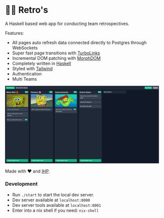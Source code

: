 # 🏂🏻 Retro's

A Haskell based web app for conducting team retrospectives.

Features:

- All pages auto refresh data connected directly to Postgres through WebSockets
- Super fast page transitions with [TurboLinks](https://github.com/turbolinks/turbolinks)
- Incremental DOM patching with [MorphDOM](https://github.com/patrick-steele-idem/morphdom)
- Completely written in [Haskell](https://www.haskell.org/)
- Styled with [Tailwind](https://tailwindcss.com/)
- Authentication
- Multi Teams

![app screenshot](./screenshot.png)

Made with :heart: and [IHP](https://github.com/digitallyinduced/ihp).

### Development

- Run `./start` to start the local dev server.
- Dev server available at `localhost:8000`
- Dev server tools available at `localhost:8001`
- Enter into a nix shell if you need: `nix-shell`
